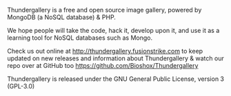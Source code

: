 Thundergallery is a free and open source image gallery, powered by 
MongoDB (a NoSQL database) & PHP.

We hope people will take the code, hack it, develop upon it, and use it 
as a learning tool for NoSQL databases such as Mongo.

Check us out online at http://thundergallery.fusionstrike.com to keep 
updated on new releases and information about Thundergallery & watch our repo over at 
GitHub too https://github.com/Bioshox/Thundergallery

Thundergallery is released under the GNU General Public License, version 3 (GPL-3.0)